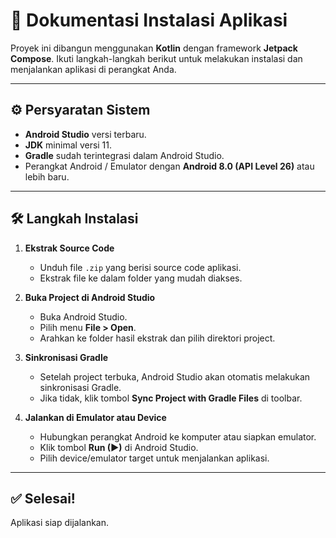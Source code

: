 # 📱 Dokumentasi Instalasi Aplikasi

Proyek ini dibangun menggunakan **Kotlin** dengan framework **Jetpack Compose**. Ikuti langkah-langkah berikut untuk melakukan instalasi dan menjalankan aplikasi di perangkat Anda.

---

## ⚙️ Persyaratan Sistem
- **Android Studio** versi terbaru.
- **JDK** minimal versi 11.
- **Gradle** sudah terintegrasi dalam Android Studio.
- Perangkat Android / Emulator dengan **Android 8.0 (API Level 26)** atau lebih baru.

---

## 🛠️ Langkah Instalasi
1. **Ekstrak Source Code**
   - Unduh file `.zip` yang berisi source code aplikasi.
   - Ekstrak file ke dalam folder yang mudah diakses.

2. **Buka Project di Android Studio**
   - Buka Android Studio.
   - Pilih menu **File > Open**.
   - Arahkan ke folder hasil ekstrak dan pilih direktori project.

3. **Sinkronisasi Gradle**
   - Setelah project terbuka, Android Studio akan otomatis melakukan sinkronisasi Gradle.
   - Jika tidak, klik tombol **Sync Project with Gradle Files** di toolbar.

4. **Jalankan di Emulator atau Device**
   - Hubungkan perangkat Android ke komputer atau siapkan emulator.
   - Klik tombol **Run (▶)** di Android Studio.
   - Pilih device/emulator target untuk menjalankan aplikasi.

---

## ✅ Selesai!
Aplikasi siap dijalankan.
